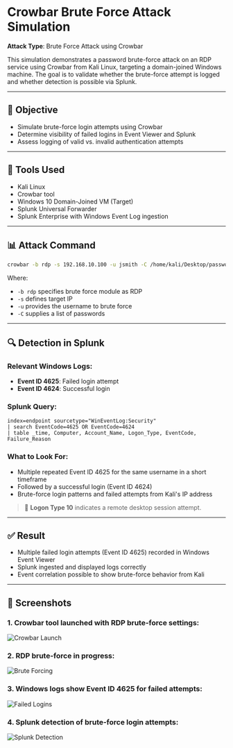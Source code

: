 # Crowbar Brute Force Attack Simulation

**Attack Type**: Brute Force Attack using Crowbar

This simulation demonstrates a password brute-force attack on an RDP service using Crowbar from Kali Linux, targeting a domain-joined Windows machine. The goal is to validate whether the brute-force attempt is logged and whether detection is possible via Splunk.

---

## 🎯 Objective

* Simulate brute-force login attempts using Crowbar
* Determine visibility of failed logins in Event Viewer and Splunk
* Assess logging of valid vs. invalid authentication attempts

---

## 🧪 Tools Used

* Kali Linux
* Crowbar tool
* Windows 10 Domain-Joined VM (Target)
* Splunk Universal Forwarder
* Splunk Enterprise with Windows Event Log ingestion

---

## 📊 Attack Command

```bash
crowbar -b rdp -s 192.168.10.100 -u jsmith -C /home/kali/Desktop/passwords.txt
```

Where:

* `-b rdp` specifies brute force module as RDP
* `-s` defines target IP
* `-u` provides the username to brute force
* `-C` supplies a list of passwords

---

## 🔍 Detection in Splunk

### Relevant Windows Logs:

* **Event ID 4625**: Failed login attempt
* **Event ID 4624**: Successful login

### Splunk Query:

```splunk
index=endpoint sourcetype="WinEventLog:Security"
| search EventCode=4625 OR EventCode=4624
| table _time, Computer, Account_Name, Logon_Type, EventCode, Failure_Reason
```

### What to Look For:

* Multiple repeated Event ID 4625 for the same username in a short timeframe
* Followed by a successful login (Event ID 4624)
* Brute-force login patterns and failed attempts from Kali's IP address

> 🔎 **Logon Type 10** indicates a remote desktop session attempt.

---

## ✅ Result

* Multiple failed login attempts (Event ID 4625) recorded in Windows Event Viewer
* Splunk ingested and displayed logs correctly
* Event correlation possible to show brute-force behavior from Kali

---

## 📸 Screenshots

### 1. Crowbar tool launched with RDP brute-force settings:

![Crowbar Launch](../screenshots/crowbar%20tool%20bruteforce.PNG)

### 2. RDP brute-force in progress:

![Brute Forcing](../screenshots/crowbar%20bruteforce%20in%20progress.PNG)

### 3. Windows logs show Event ID 4625 for failed attempts:

![Failed Logins](../screenshots/rdp%20failed%20login%20splunk%20event%204625.PNG)

### 4. Splunk detection of brute-force login attempts:

![Splunk Detection](../screenshots/rdp%20attack%20brute%20force%20evidence.PNG)
